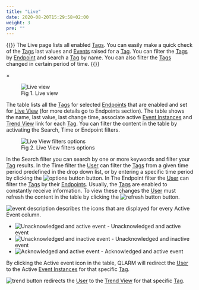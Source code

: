 ```yaml
---
title: "Live"
date: 2020-08-20T15:29:58+02:00
weight: 3
pre: ""
---
```


{{<lead>}}
The Live page lists all enabled [Tags](/glossary#tag). You can easily make a quick check of the [Tags](/glossary#tag) last values and [Events](/glossary#event) raised for a [Tag](/glossary#tag). You can filter the [Tags](/glossary#tag) by [Endpoint](/glossary#endpoint) and search a [Tag](/glossary#tag) by name. You can also filter the [Tags](/glossary#tag) changed in certain period of time.
{{</lead>}}

<!-- The Modal -->
<div id="myModal" class="modal">
  <span class="close">&times;</span>
  <img class="modal-content" id="img01">
  <div id="caption"></div>
</div>

<figure class="image_container">
    <img class="center_image myImg" onClick="reply_click(this)"  id="live_view" src="/live_view.png" alt="Live view">
    <figcaption >Fig 1. Live view</figcaption>
</figure>

The table lists all the [Tags](/glossary#tag) for selected [Endpoints](/glossary#endpoint) that are enabled and set for [Live View](/glossary#view) (for more details go to Endpoints section). The table shows the name, last value, last change time, associate active [Event Instances](/glossary#event-instance) and [Trend View](/glossary#view) link for each [Tag](/glossary#tag). You can filter the content in the table by activating the Search, Time or Endpoint filters.

<figure class="image_container">
    <img class="center_image myImg" onClick="reply_click(this)"  id="live_filter_options" src="/live_filter_options.png" alt="Live View filters options">
    <figcaption >Fig 2. Live View filters options</figcaption>
</figure>

In the Search filter you can search by one or more keywords and filter your [Tag](/glossary#tag) results. In the Time filter the [User](/glossary#user) can filter the [Tags](/glossary#tag) from a given time period predefined in the drop down list, or by entering a specific time period by clicking the  <img src="/options_button.png" alt="options button" class = "logo_resize"> button. In The Endpoint filter the [User](/glossary#user) can filter the [Tags](/glossary#tag) by their [Endpoints](/glossary#endpoint). Usually, the [Tags](/glossary#tag) are enabled to constantly receive information. To view these changes the [User](/glossary#user) must refresh the content in the table by clicking the <img src="/refresh_button.png" alt="refresh button" class = "logo_resize"> button.

<img src="/event_description.png" alt="event description" class = "logo_resize"> describes the icons that are displayed for every Active Event column.

- <img src="/ua-a-e.png" alt="Unacknowledged and active event" class = "logo_resize"> - Unacknowledged and active event
- <img src="/ua-ia-e.png" alt="Unacknowledged and inactive event" class = "logo_resize"> - Unacknowledged and inactive event
- <img src="/a-a-e.png" alt="Acknowledged and active event" class = "logo_resize"> - Acknowledged and active event

By clicking the Active event icon in the table, QLARM will redirect the [User](/glossary#user) to the Active [Event Instances](/glossary#event-instance) for that specific [Tag](/glossary#tag).

<img src="/trend_button.png" alt="trend button" class = "logo_resize"> redirects the [User](/glossary#user) to the [Trend View](/glossary#view) for that specific [Tag](/glossary#tag).

<script>
// Get the modal
var modal = document.getElementById("myModal");

var modalImg = document.getElementById("img01");
var captionText = document.getElementById("caption");
function reply_click(img)
{
    modal.style.display = "block";
    modalImg.src = img.src;
    captionText.innerHTML = img.alt;
}

modal.onclick = function() { 
  modal.style.display = "none";
}

document.addEventListener('keyup', function(e) {
    if (e.keyCode == 27) {
        modal.style.display = "none";
    }
});
</script>